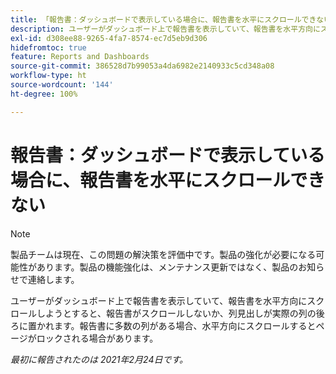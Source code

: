 ```yaml
---
title: 「報告書：ダッシュボードで表示している場合に、報告書を水平にスクロールできない」
description: ユーザーがダッシュボード上で報告書を表示していて、報告書を水平方向にスクロールしようとすると、報告書がスクロールしないか、列見出しが実際の列の後ろに置かれます。報告書に多数の列がある場合、水平方向にスクロールするとページがロックされる場合があります。
exl-id: d308ee88-9265-4fa7-8574-ec7d5eb9d306
hidefromtoc: true
feature: Reports and Dashboards
source-git-commit: 386528d7b99053a4da6982e2140933c5cd348a08
workflow-type: ht
source-wordcount: '144'
ht-degree: 100%

---
```


# 報告書：ダッシュボードで表示している場合に、報告書を水平にスクロールできない

>[!NOTE]
>
>製品チームは現在、この問題の解決策を評価中です。製品の強化が必要になる可能性があります。製品の機能強化は、メンテナンス更新ではなく、製品のお知らせで連絡します。

ユーザーがダッシュボード上で報告書を表示していて、報告書を水平方向にスクロールしようとすると、報告書がスクロールしないか、列見出しが実際の列の後ろに置かれます。報告書に多数の列がある場合、水平方向にスクロールするとページがロックされる場合があります。

_最初に報告されたのは 2021年2月24日です。_
